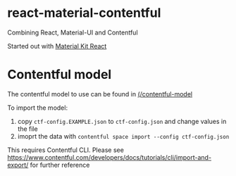 # react-material-contentful

Combining React, Material-UI and Contentful

Started out with [Material Kit React](https://github.com/creativetimofficial/material-kit-react)

# Contentful model

The contentful model to use can be found in [(/contentful-model](/contentful-model)

To import the model:

1. copy `ctf-config.EXAMPLE.json` to `ctf-config.json` and change values in the file
2. imoprt the data with `contentful space import --config ctf-config.json`

This requires Contentful CLI. Please see https://www.contentful.com/developers/docs/tutorials/cli/import-and-export/ for further reference
